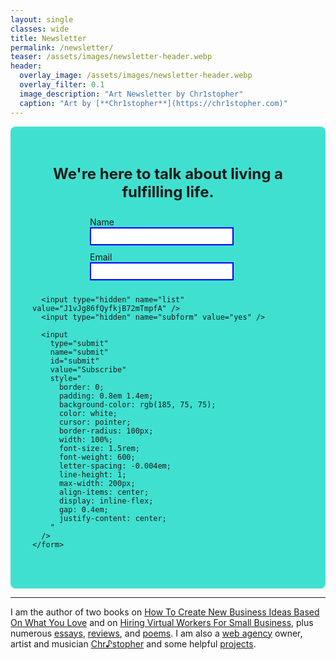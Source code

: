 ```yaml
---
layout: single
classes: wide
title: Newsletter
permalink: /newsletter/
teaser: /assets/images/newsletter-header.webp
header:
  overlay_image: /assets/images/newsletter-header.webp
  overlay_filter: 0.1
  image_description: "Art Newsletter by Chr1stopher"
  caption: "Art by [**Chr1stopher**](https://chr1stopher.com)"
---
```


  <!-- Newsletter -->
  <section
    id="newsletter"
    style="background-color: turquoise; padding: 20px; border-radius: 8px"
  >
    <br />
    <p
      style="
        text-align: center;
        font-size: 1.5rem;
        margin-bottom: 10px;
        font-weight: bold;
      "
    >
      We're here to talk about living a fulfilling life.
    </p>
    <form
      action="https://mail.nanakasha.com/subscribe"
      method="POST"
      accept-charset="utf-8"
      style="
        display: flex;
        flex-wrap: wrap;
        justify-content: center;
        gap: 10px;
        background-color: turquoise;
        padding: 15px;
        border-radius: 8px;
      "
    >
      <div
        style="
          display: flex;
          flex-direction: column;
          width: 100%;
          max-width: 250px;
        "
      >
        <label for="name" style="margin-right: 10px">Name</label>
        <input
          type="text"
          name="name"
          id="name"
          style="margin-right: 20px; border: 2px solid blue; padding: 5px"
        />
      </div>
      <div
        style="
          display: flex;
          flex-direction: column;
          width: 100%;
          max-width: 250px;
        "
      >
        <label for="email" style="margin-right: 10px">Email</label>
        <input
          type="email"
          name="email"
          id="email"
          style="margin-right: 20px; border: 2px solid blue; padding: 5px"
        />
      </div>
      <div style="display: none">
        <label for="hp">HP</label>
        <input type="text" name="hp" id="hp" style="border: 2px solid blue" />
      </div>

      <input type="hidden" name="list" value="J1vJg86fQyfkjB72mTmpfA" />
      <input type="hidden" name="subform" value="yes" />

      <input
        type="submit"
        name="submit"
        id="submit"
        value="Subscribe"
        style="
          border: 0;
          padding: 0.8em 1.4em;
          background-color: rgb(185, 75, 75);
          color: white;
          cursor: pointer;
          border-radius: 100px;
          width: 100%;
          font-size: 1.5rem;
          font-weight: 600;
          letter-spacing: -0.004em;
          line-height: 1;
          max-width: 200px;
          align-items: center;
          display: inline-flex;
          gap: 0.4em;
          justify-content: center;
        "
      />
    </form>

  </section>
  <hr>
  <!-- Intro -->
  <section id="intro">
    I am the author of two books on
    <a href="/business-ideas/"
      >How To Create New Business Ideas Based On What You Love</a
    >
    and on <a href="/hiring/">Hiring Virtual Workers For Small Business</a>,
    plus numerous <a href="/categories/#essays">essays</a>,
    <a href="/categories/#reviews">reviews</a>, and
    <a href="/categories/#poems">poems</a>. I am also a
    <a href="/whodefinesyou/">web agency</a> owner, artist and musician
    <a href="/chr1stopher/">Chr♪stopher</a> and some helpful
    <a href="/projects/">projects</a>.<br /><br />
  </section>
